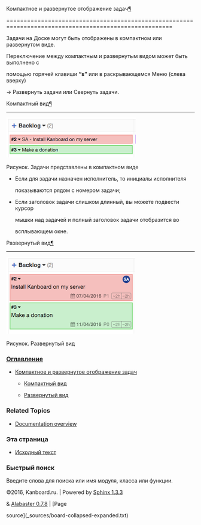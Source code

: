 Компактное и развернутое отображение задач[¶](#collapsed-and-expanded-mode "Ссылка на этот заголовок")

======================================================================================================



Задачи на Доске могут быть отображены в компактном или развернутом виде.

Переключение между компактным и развернутым видом может быть выполнено с

помощью горячей клавиши **“s”** или в раскрывающемся Меню (слева вверху)

-\> Развернуть задачи или Свернуть задачи.



Компактный вид[¶](#collapsed-mode "Ссылка на этот заголовок")

-------------------------------------------------------------



![Tasks collapsed](_images/board-collapsed-mode.png)



Рисунок. Задачи представлены в компактном виде



-   Если для задачи назначен исполнитель, то инициалы исполнителя

    показываются рядом с номером задачи;



-   Если заголовок задачи слишком длинный, вы можете подвести курсор

    мышки над задачей и полный заголовок задачи отобразится во

    всплывающем окне.



Развернутый вид[¶](#expanded-mode "Ссылка на этот заголовок")

-------------------------------------------------------------



![Tasks expanded](_images/board-expanded-mode.png)



Рисунок. Развернутый вид



### [Оглавление](index.markdown)



-   [Компактное и развернутое отображение задач](#)

    -   [Компактный вид](#collapsed-mode)

    -   [Развернутый вид](#expanded-mode)



### Related Topics



-   [Documentation overview](index.markdown)



### Эта страница



-   [Исходный текст](_sources/board-collapsed-expanded.txt)



### Быстрый поиск



Введите слова для поиска или имя модуля, класса или функции.



©2016, Kanboard.ru. | Powered by [Sphinx 1.3.3](http://sphinx-doc.org/)

& [Alabaster 0.7.8](https://github.com/bitprophet/alabaster) | [Page

source](_sources/board-collapsed-expanded.txt)

